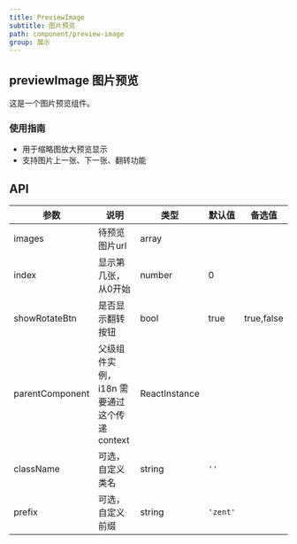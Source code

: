 ```yaml
---
title: PreviewImage
subtitle: 图片预览
path: component/preview-image
group: 展示
---
```


## previewImage 图片预览

这是一个图片预览组件。

### 使用指南

-  用于缩略图放大预览显示
-  支持图片上一张、下一张、翻转功能

## API

| 参数            | 说明               | 类型             | 默认值      | 备选值     |
|------          |------              |------            |--------    |--------   |
| images         | 待预览图片url       | array            |         |              |
| index          | 显示第几张，从0开始  | number           | 0       |              |
| showRotateBtn  | 是否显示翻转按钮     | bool             | true     |  true,false |
| parentComponent | 父级组件实例，i18n 需要通过这个传递 context | ReactInstance | | |
| className      | 可选，自定义类名     | string           | `''`     |         |
| prefix         | 可选，自定义前缀     | string           | `'zent'` |         |
